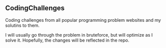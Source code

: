 ## CodingChallenges
Coding challenges from all popular programming problem websites and my solutins to them.

I will usually go through the problem in bruteforce, but will optimize as I solve it. Hopefully, the changes will be reflected in the repo.
